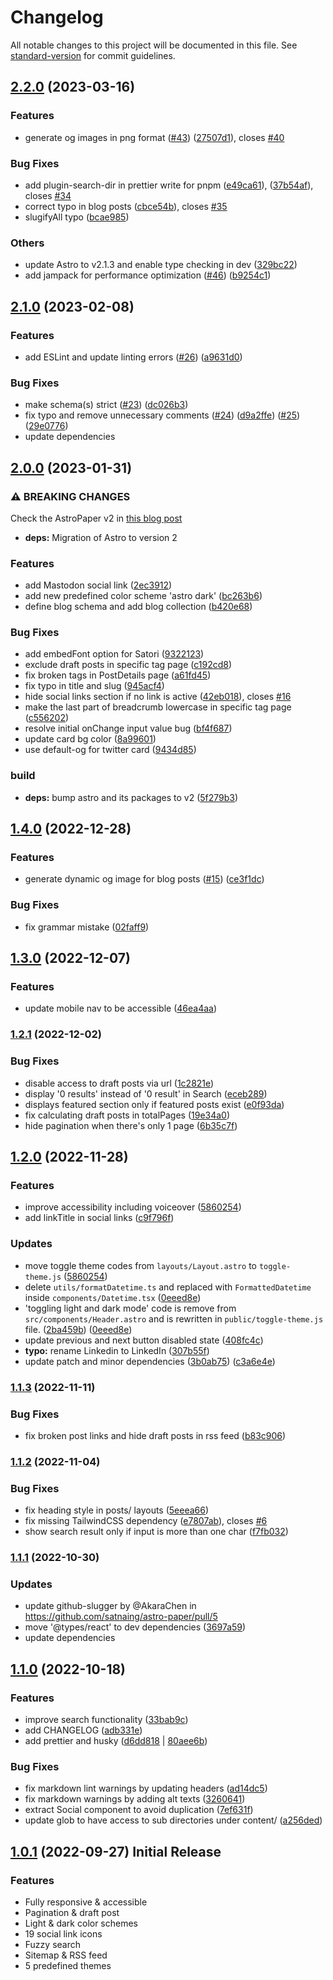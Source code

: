 # Changelog

All notable changes to this project will be documented in this file. See [standard-version](https://github.com/conventional-changelog/standard-version) for commit guidelines.

## [2.2.0](https://github.com/satnaing/astro-paper/compare/v2.1.0...v2.2.0) (2023-03-16)


### Features

* generate og images in png format ([#43](https://github.com/satnaing/astro-paper/issues/43)) ([27507d1](https://github.com/satnaing/astro-paper/commit/27507d1d78531901c20a17d9ce72728c6cbb521e)), closes [#40](https://github.com/satnaing/astro-paper/issues/40)


### Bug Fixes

* add plugin-search-dir in prettier write for pnpm ([e49ca61](https://github.com/satnaing/astro-paper/commit/e49ca61d6b7048a8e8b2f50b1d947fd91eaca3eb)), ([37b54af](https://github.com/satnaing/astro-paper/commit/37b54afd9471eb35588e09f1f33ae1634732b02c)), closes [#34](https://github.com/satnaing/astro-paper/issues/34)
* correct typo in blog posts ([cbce54b](https://github.com/satnaing/astro-paper/commit/cbce54bd1cf951c36a8603db8f7a8487481fc7f1)), closes [#35](https://github.com/satnaing/astro-paper/issues/35)
* slugifyAll typo ([bcae985](https://github.com/satnaing/astro-paper/commit/bcae9856712773887664bb3a3392e1ebfd78607b))

### Others

* update Astro to v2.1.3 and enable type checking in dev ([329bc22](https://github.com/satnaing/astro-paper/commit/329bc22e97892e5687a841d580215c8fb2d44aa1))
* add jampack for performance optimization ([#46](https://github.com/satnaing/astro-paper/pull/46)) ([b9254c1](https://github.com/satnaing/astro-paper/commit/b9254c15f1b382c2f3900b3371abce8975768dd9))

## [2.1.0](https://github.com/satnaing/astro-paper/compare/v2.0.0...v2.1.0) (2023-02-08)


### Features

* add ESLint and update linting errors ([#26](https://github.com/satnaing/astro-paper/issues/26)) ([a9631d0](https://github.com/satnaing/astro-paper/commit/a9631d0e1e65ac4339c6b4d806b3a17928fa2b62))


### Bug Fixes

* make schema(s) strict ([#23](https://github.com/satnaing/astro-paper/issues/23)) ([dc026b3](https://github.com/satnaing/astro-paper/commit/dc026b38defa760d77eddcddb1d4f12fdf8fff99))
* fix typo and remove unnecessary comments ([#24](https://github.com/satnaing/astro-paper/pull/24)) ([d9a2ffe](https://github.com/satnaing/astro-paper/commit/d9a2ffe9096e2419a740c5b98b57323fbf2f2cb0)) ([#25](https://github.com/satnaing/astro-paper/pull/25)) ([29e0776](https://github.com/satnaing/astro-paper/commit/29e07761f78fa24b307601bf2272a61e084a468b))
* update dependencies

## [2.0.0](https://github.com/satnaing/astro-paper/compare/v1.4.0...v2.0.0) (2023-01-31)


### ⚠ BREAKING CHANGES

Check the AstroPaper v2 in [this blog post](https://astro-paper.pages.dev/posts/astro-paper-2/)

* **deps:** Migration of Astro to version 2

### Features

* add Mastodon social link ([2ec3912](https://github.com/satnaing/astro-paper/commit/2ec39128c65fd0b1dafd6aebd48ac3068f40f9c5))
* add new predefined color scheme 'astro dark' ([bc263b6](https://github.com/satnaing/astro-paper/commit/bc263b6eac00fbc8ec62481f2ec0317ee11bc83a))
* define blog schema and add blog collection ([b420e68](https://github.com/satnaing/astro-paper/commit/b420e688ca3a197a7e4ea2591193fd09da817ec7))


### Bug Fixes

* add embedFont option for Satori ([9322123](https://github.com/satnaing/astro-paper/commit/93221239ddaebaa9ab183871cf978548ea8d0ea5))
* exclude draft posts in specific tag page ([c192cd8](https://github.com/satnaing/astro-paper/commit/c192cd8e5042d4481bcb0d0389866cf4a969aa8d))
* fix broken tags in PostDetails page ([a61fd45](https://github.com/satnaing/astro-paper/commit/a61fd455594932c66380a358b81b8bebb9d604cc))
* fix typo in title and slug ([945acf4](https://github.com/satnaing/astro-paper/commit/945acf4260e0ea79bde8b180835049eda07d3e6a))
* hide social links section if no link is active ([42eb018](https://github.com/satnaing/astro-paper/commit/42eb0188896a8475a7fbb894775e5500ca8b7d35)), closes [#16](https://github.com/satnaing/astro-paper/issues/16)
* make the last part of breadcrumb lowercase in specific tag page ([c556202](https://github.com/satnaing/astro-paper/commit/c556202c972f1f9fed9af0ba6abf199e7deccc5f))
* resolve initial onChange input value bug ([bf4f687](https://github.com/satnaing/astro-paper/commit/bf4f687d2d87cfeef96141c5324d02c37766845b))
* update card bg color ([8a99601](https://github.com/satnaing/astro-paper/commit/8a99601e93f90c0870a22aa4a8ea8b7ff1b76a98))
* use default-og for twitter card ([9434d85](https://github.com/satnaing/astro-paper/commit/9434d850e1f41f0802de5706c4c5712e5b5def9d))


### build

* **deps:** bump astro and its packages to v2 ([5f279b3](https://github.com/satnaing/astro-paper/commit/5f279b34f88bd94bed820d16c1e1d5e95859045f))

## [1.4.0](https://github.com/satnaing/astro-paper/compare/v1.3.0...v1.4.0) (2022-12-28)


### Features

* generate dynamic og image for blog posts ([#15](https://github.com/satnaing/astro-paper/issues/15)) ([ce3f1dc](https://github.com/satnaing/astro-paper/commit/ce3f1dc4a0df8f196dce37de1c976870e9c97279))


### Bug Fixes

* fix grammar mistake ([02faff9](https://github.com/satnaing/astro-paper/commit/02faff9fbd4444144eeb139ae62850ec5a980dd3))

## [1.3.0](https://github.com/satnaing/astro-paper/compare/v1.2.1...v1.3.0) (2022-12-07)


### Features

* update mobile nav to be accessible ([46ea4aa](https://github.com/satnaing/astro-paper/commit/46ea4aa49a49a3d21ca5ce1cee1b51f0108c13f0))

### [1.2.1](https://github.com/satnaing/astro-paper/compare/v1.2.0...v1.2.1) (2022-12-02)


### Bug Fixes

* disable access to draft posts via url ([1c2821e](https://github.com/satnaing/astro-paper/commit/1c2821e4df65bee7126aed17244bb6590b1163d8))
* display '0 results' instead of '0 result' in Search ([eceb289](https://github.com/satnaing/astro-paper/commit/eceb2895623cffefc65671fdfc343fa5e4c01cdb))
* displays featured section only if featured posts exist ([e0f93da](https://github.com/satnaing/astro-paper/commit/e0f93dab02024d65ddb69925a21e8d8598a036e9))
* fix calculating draft posts in totalPages ([19e34a0](https://github.com/satnaing/astro-paper/commit/19e34a0801019df8681d1d4e80f678989cf2457c))
* hide pagination when there's only 1 page ([6b35c7f](https://github.com/satnaing/astro-paper/commit/6b35c7fc2f63bb16aaefc140029b1eae1235cc44))

## [1.2.0](https://github.com/satnaing/astro-paper/compare/v1.1.3...v1.2.0) (2022-11-28)


### Features

* improve accessibility including voiceover ([5860254](https://github.com/satnaing/astro-paper/commit/5860254ea99996e466f2e521f033763961b6faa6))
* add linkTitle in social links ([c9f796f](https://github.com/satnaing/astro-paper/commit/c9f796f4e63f1cf6b32b7874ae5e3810598a230c))


### Updates

* move toggle theme codes from `layouts/Layout.astro` to `toggle-theme.js` ([5860254](https://github.com/satnaing/astro-paper/commit/5860254ea99996e466f2e521f033763961b6faa6))
* delete `utils/formatDatetime.ts` and replaced with `FormattedDatetime` inside `components/Datetime.tsx` ([0eeed8e](https://github.com/satnaing/astro-paper/commit/0eeed8e870781d9b4a447c51e3055ccb2f359d8a))
* 'toggling light and dark mode' code is remove from `src/components/Header.astro` and is rewritten in `public/toggle-theme.js` file. ([2ba459b](https://github.com/satnaing/astro-paper/commit/2ba459b4131a11a68a5fd818a278c474c1888cde)) ([0eeed8e](https://github.com/satnaing/astro-paper/commit/0eeed8e870781d9b4a447c51e3055ccb2f359d8a))
* update previous and next button disabled state ([408fc4c](https://github.com/satnaing/astro-paper/commit/408fc4c7aa5a246fe82a6e85d119b36ee1f1ffc3))
* **typo:** rename Linkedin to LinkedIn ([307b55f](https://github.com/satnaing/astro-paper/commit/307b55ff0f6cb86a4fa4152c635d6acb39d1512f))
* update patch and minor dependencies ([3b0ab75](https://github.com/satnaing/astro-paper/commit/3b0ab7555f506a8a0b825ca9691fdb221e481adb)) ([c3a6e4e](https://github.com/satnaing/astro-paper/commit/c3a6e4e81d1f79efc17d451486ff560dccb8ddf0))

### [1.1.3](https://github.com/satnaing/astro-paper/compare/v1.1.2...v1.1.3) (2022-11-11)


### Bug Fixes

* fix broken post links and hide draft posts in rss feed ([b83c906](https://github.com/satnaing/astro-paper/commit/b83c906262cb5e1f045ac50f2401527c0b64074c))

### [1.1.2](https://github.com/satnaing/astro-paper/compare/v1.1.1...v1.1.2) (2022-11-04)


### Bug Fixes

* fix heading style in posts/<page-num> layouts ([5eeea66](https://github.com/satnaing/astro-paper/commit/5eeea6639e79f93c3d0917bc827dfd37a23d041c))
* fix missing TailwindCSS dependency ([e7807ab](https://github.com/satnaing/astro-paper/commit/e7807ab94e12898ab85b955132c5d908956c8945)), closes [#6](https://github.com/satnaing/astro-paper/issues/6)
* show search result only if input is more than one char ([f7fb032](https://github.com/satnaing/astro-paper/commit/f7fb032e604bd704adc19400e000c9584a6fdb43))

### [1.1.1](https://github.com/satnaing/astro-paper/compare/v1.1.0...v1.1.1) (2022-10-30)


### Updates

* update github-slugger by @AkaraChen in https://github.com/satnaing/astro-paper/pull/5
* move '@types/react' to dev dependencies ([3697a59](https://github.com/satnaing/astro-paper/commit/3697a59f1ab8b58af7d41c2ef4aa8ba97b9ad1e2))
* update dependencies

## [1.1.0](https://github.com/satnaing/astro-paper/compare/v1.0.1...v1.1.0) (2022-10-18)

### Features

* improve search functionality ([33bab9c](https://github.com/satnaing/astro-paper/commit/33bab9c489d74e1b53109d5f1e8f3586cfcb9433))
* add CHANGELOG ([adb331e](https://github.com/satnaing/astro-paper/commit/adb331e219d122be696fb390ae41f0afaa5a76b9))
* add prettier and husky ([d6dd818](https://github.com/satnaing/astro-paper/commit/d6dd8185f28cfae967cf90c9020580ebce5c36fd) | [80aee6b](https://github.com/satnaing/astro-paper/commit/80aee6bedbc1e40650411b0695f5365902d3b9e2))

### Bug Fixes

* fix markdown lint warnings by updating headers ([ad14dc5](https://github.com/satnaing/astro-paper/commit/ad14dc580fbf886f5de95705ec7910c7c3b46bf0))
* fix markdown warnings by adding alt texts ([3260641](https://github.com/satnaing/astro-paper/commit/326064111cbb7d356659252dd7ddd42dbd2d7e56))
* extract Social component to avoid duplication ([7ef631f](https://github.com/satnaing/astro-paper/commit/7ef631fe35dc57db1c84e7c3c92969fa23ccd42b))
* update glob to have access to sub directories under content/ ([a256ded](https://github.com/satnaing/astro-paper/commit/a256dedb73aaf018cedf764f38843ad176b27058))

## [1.0.1](https://github.com/satnaing/astro-paper/compare/v1.0.0...v1.0.1) (2022-09-27) Initial Release

### Features

- Fully responsive & accessible
- Pagination & draft post
- Light & dark color schemes
- 19 social link icons
- Fuzzy search
- Sitemap & RSS feed
- 5 predefined themes
